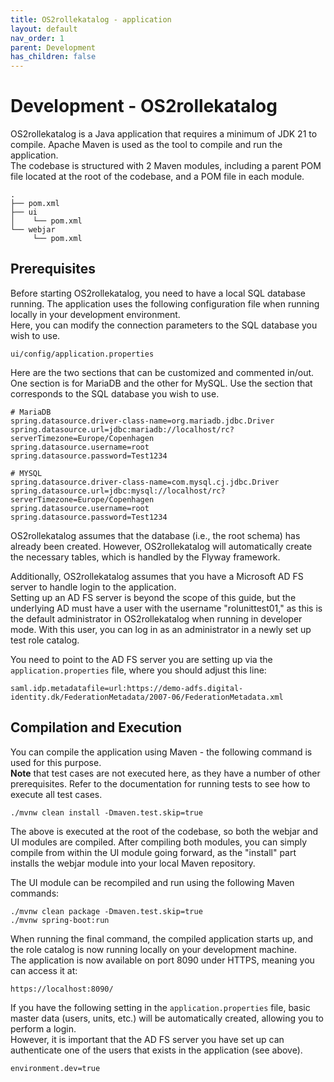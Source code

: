 ```yaml
---
title: OS2rollekatalog - application
layout: default
nav_order: 1
parent: Development
has_children: false
---
```


# Development - OS2rollekatalog
OS2rollekatalog is a Java application that requires a minimum of JDK 21 to compile. Apache Maven is used as the tool to compile and run the application.  
The codebase is structured with 2 Maven modules, including a parent POM file located at the root of the codebase, and a POM file in each module.  

```
.
├── pom.xml
├── ui
│    └── pom.xml
└── webjar
     └── pom.xml
```

## Prerequisites
Before starting OS2rollekatalog, you need to have a local SQL database running. The application uses the following configuration file when running locally in your development environment.  
Here, you can modify the connection parameters to the SQL database you wish to use.  

```
ui/config/application.properties
```
Here are the two sections that can be customized and commented in/out. One section is for MariaDB and the other for MySQL. Use the section that corresponds to the SQL database you wish to use.  
```
# MariaDB
spring.datasource.driver-class-name=org.mariadb.jdbc.Driver
spring.datasource.url=jdbc:mariadb://localhost/rc?serverTimezone=Europe/Copenhagen
spring.datasource.username=root
spring.datasource.password=Test1234

# MYSQL
spring.datasource.driver-class-name=com.mysql.cj.jdbc.Driver
spring.datasource.url=jdbc:mysql://localhost/rc?serverTimezone=Europe/Copenhagen
spring.datasource.username=root
spring.datasource.password=Test1234
```
  
OS2rollekatalog assumes that the database (i.e., the root schema) has already been created. However, OS2rollekatalog will automatically create the necessary tables, which is handled by the Flyway framework.  
  
Additionally, OS2rollekatalog assumes that you have a Microsoft AD FS server to handle login to the application.  
Setting up an AD FS server is beyond the scope of this guide, but the underlying AD must have a user with the username "rolunittest01," as this is the default administrator in OS2rollekatalog when running in developer mode. With this user, you can log in as an administrator in a newly set up test role catalog.  

You need to point to the AD FS server you are setting up via the ```application.properties``` file, where you should adjust this line:

```
saml.idp.metadatafile=url:https://demo-adfs.digital-identity.dk/FederationMetadata/2007-06/FederationMetadata.xml
```


## Compilation and Execution
You can compile the application using Maven - the following command is used for this purpose.  
**Note** that test cases are not executed here, as they have a number of other prerequisites. Refer to the documentation for running tests to see how to execute all test cases.
```
./mvnw clean install -Dmaven.test.skip=true
```
The above is executed at the root of the codebase, so both the webjar and UI modules are compiled. After compiling both modules, you can simply compile from within the UI module going forward, as the "install" part installs the webjar module into your local Maven repository.  

The UI module can be recompiled and run using the following Maven commands:  
```
./mvnw clean package -Dmaven.test.skip=true
./mvnw spring-boot:run
```

When running the final command, the compiled application starts up, and the role catalog is now running locally on your development machine.  
The application is now available on port 8090 under HTTPS, meaning you can access it at:  

```
https://localhost:8090/
```

If you have the following setting in the ```application.properties``` file, basic master data (users, units, etc.) will be automatically created, allowing you to perform a login.  
However, it is important that the AD FS server you have set up can authenticate one of the users that exists in the application (see above).  
```
environment.dev=true
```
